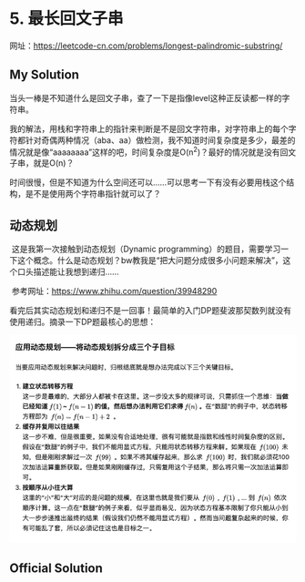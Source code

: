 # 5. 最长回文子串
网址：https://leetcode-cn.com/problems/longest-palindromic-substring/



## My Solution
​	当头一棒是不知道什么是回文子串，查了一下是指像level这种正反读都一样的字符串。

​	我的解法，用栈和字符串上的指针来判断是不是回文字符串，对字符串上的每个字符都针对奇偶两种情况（aba、aa）做检测，我不知道时间复杂度是多少，最差的情况就是像“aaaaaaaa”这样的吧，时间复杂度是O(n<sup>2</sup>)？最好的情况就是没有回文子串，就是O(n)？

​	时间很慢，但是不知道为什么空间还可以……可以思考一下有没有必要用栈这个结构，是不是使用两个字符串指针就可以了？



## 动态规划

​	这是我第一次接触到动态规划（Dynamic programming）的题目，需要学习一下这个概念。什么是动态规划？bw教我是“把大问题分成很多小问题来解决”，这个口头描述能让我想到递归……

​	参考网址：https://www.zhihu.com/question/39948290

看完后其实动态规划和递归不是一回事！最简单的入门DP题斐波那契数列就没有使用递归。摘录一下DP题最核心的思想：

<img src="./img/01.png" alt="01" style="zoom:80%;" />



## Official Solution